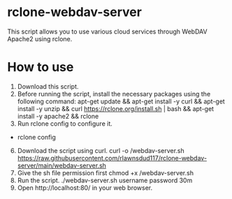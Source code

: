 # rclone-webdav-server

This script allows you to use various cloud services through WebDAV Apache2 using rclone.

# How to use
1. Download this script.
2. Before running the script, install the necessary packages using the following command:
apt-get update && apt-get install -y curl && apt-get install -y unzip && curl https://rclone.org/install.sh | bash && apt-get install -y apache2 && rclone
4. Run rclone config to configure it.
- rclone config
6. Download the script using curl.
curl -o /webdav-server.sh https://raw.githubusercontent.com/rlawnsdud117/rclone-webdav-server/main/webdav-server.sh
7. Give the sh file permission first
chmod +x /webdav-server.sh
8.  Run the script.
./webdav-server.sh username password 30m
7. Open http://localhost:80/ in your web browser.
